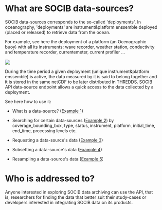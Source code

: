 # What are SOCIB data-sources?

SOCIB data-sources corresponds to the so-called 'deployments'. In oceanography, 'deployments' are instrument&platform enssemble deployed (placed or released) to retrieve data from the ocean. 

For example, see here the deployment of a platform (an Ocenographic buoy) with all its instruments: wave recorder, weather station, conductivity and temperature recorder, currentemeter, current profiler ...
<br><br>
<img src="..images/deployment_ocenographic_buoy.jpg">

During the time period a given deployment (unique instrument&platform enssemble) is active, the data measured by it is said to belong together and it is stored in the same netCDF to be later distributed in THREDDS. SOCIB API data-source endpoint allows a quick access to the data collected by a deployment.

See here how to use it:

- What is a data-source? ([Example 1](what_is_a_data_source.ipynb))

- Searching for certain data-sources ([Example 2](searching_for_certain_data_sources.ipynb)) by coverage_bounding_box, type, status, instrument, platform, initial_time, end_time, processing levels etc.

- Requesting a data-source's data ([Example 3](requesting_a_data_sources_data.ipynb))

- Subsetting a data-source's data ([Example 4](subsetting_a_data_sources_data.ipynb))

- Resampling a data-source's data ([Example 5](resampling_a_data_sources_data.ipynb))

# Who is addressed to?

Anyone interested in exploring SOCIB data archiving can use the API, that is, researchers for finding the data that better suit their study-cases or developers interested in integrating SOCIB data on its products.  